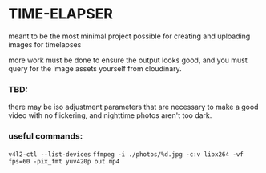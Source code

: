 # TIME-ELAPSER

meant to be the most minimal project possible for creating and uploading images for timelapses

more work must be done to ensure the output looks good, and you must query for the image assets yourself from cloudinary.

### TBD:
there may be iso adjustment parameters that are necessary to make a good video with no flickering, and nighttime photos aren't too dark.

### useful commands:
`v4l2-ctl --list-devices`
`ffmpeg -i ./photos/%d.jpg -c:v libx264 -vf fps=60 -pix_fmt yuv420p out.mp4`
